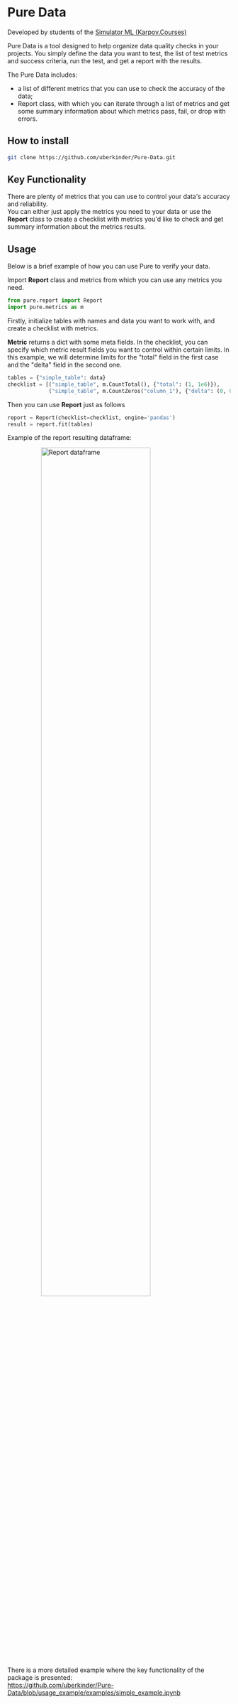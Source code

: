 # Pure Data
Developed by students of the [Simulator ML (Karpov.Courses)](https://karpov.courses/simulator-ml)

Pure Data is a tool designed to help organize data quality checks in your projects. 
You simply define the data you want to test, the list of test metrics and success criteria, run the test, and get a report with the results.

The Pure Data includes:
* a list of different metrics that you can use to check the accuracy of the data;
* Report class, with which you can iterate through a list of metrics and get some summary information about which metrics pass, fail, or drop with errors.

## How to install
```bash
git clone https://github.com/uberkinder/Pure-Data.git
```

## Key Functionality
There are plenty of metrics that you can use to control your data's accuracy and reliability.\
You can either just apply the metrics you need to your data or use the **Report** class to create a checklist with metrics you'd like to check and get summary information about the metrics results.

## Usage
Below is a brief example of how you can use Pure to verify your data.

Import **Report** class and metrics from which you can use any metrics you need.
```python
from pure.report import Report
import pure.metrics as m
```

Firstly, initialize tables with names and data you want to work with, and create a checklist with metrics. 

**Metric** returns a dict with some meta fields. In the checklist, you can specify which metric result fields you want to control within certain limits.
In this example, we will determine limits for the "total" field in the first case and the "delta" field in the second one. 
  
```python
tables = {"simple_table": data}
checklist = [("simple_table", m.CountTotal(), {"total": (1, 1e6)}),
             ("simple_table", m.CountZeros("column_1"), {"delta": (0, 0.3)})]
```
Then you can use **Report** just as follows
```python
report = Report(checklist=checklist, engine='pandas')
result = report.fit(tables)
```

Example of the report resulting dataframe:

<img src="https://drive.google.com/uc?id=1CHbFnTnhf6EUDAdKo7QtYb55GLPaoEPk"
     alt="Report dataframe"
     style="display: block; margin-right: auto; margin-left: auto; width: 70%" />

There is a more detailed example where the key functionality of the package is presented:\
https://github.com/uberkinder/Pure-Data/blob/usage_example/examples/simple_example.ipynb
